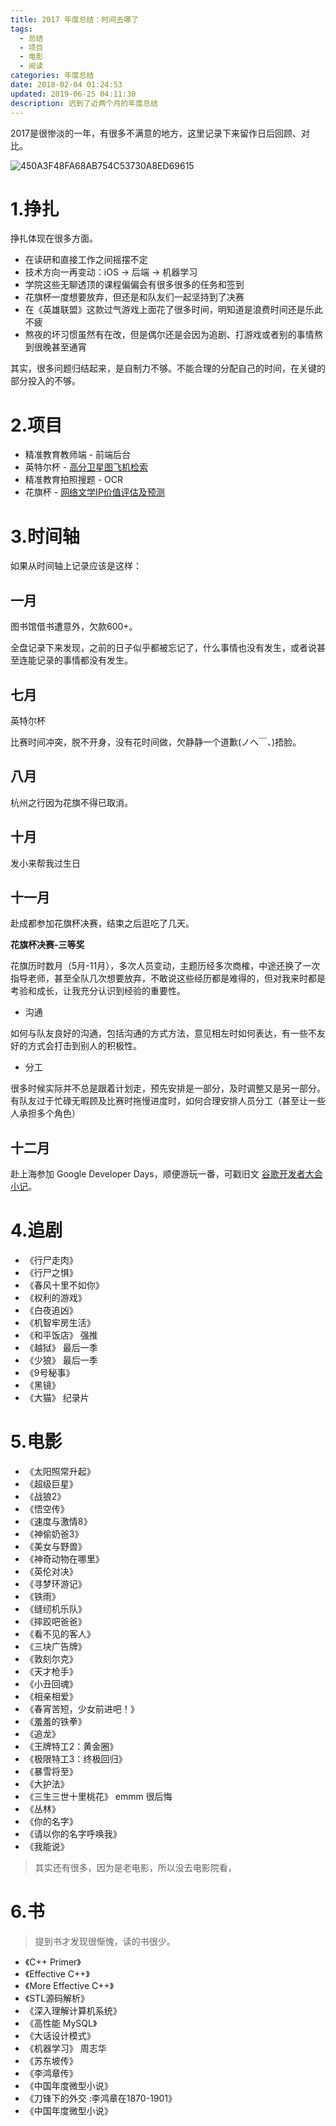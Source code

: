 ```yaml
---
title: 2017 年度总结：时间去哪了
tags:
  - 总结
  - 项目
  - 电影
  - 阅读
categories: 年度总结
date: 2018-02-04 01:24:53
updated: 2019-06-25 04:11:30
description: 迟到了近两个月的年度总结
---
```


2017是很惨淡的一年，有很多不满意的地方，这里记录下来留作日后回顾、对比。


![450A3F48FA68AB754C53730A8ED69615](https://ws1.sinaimg.cn/large/006tKfTcly1fs3v0l9wlrj30sg0sgwoa.jpg)


<!-- more -->




# 1.挣扎

挣扎体现在很多方面。


 - 在读研和直接工作之间摇摆不定
 - 技术方向一再变动：iOS -> 后端 -> 机器学习 
 - 学院这些无聊透顶的课程偏偏会有很多很多的任务和签到
 - 花旗杯一度想要放弃，但还是和队友们一起坚持到了决赛
 - 在《英雄联盟》这款过气游戏上面花了很多时间，明知道是浪费时间还是乐此不疲
 - 熬夜的坏习惯虽然有在改，但是偶尔还是会因为追剧、打游戏或者别的事情熬到很晚甚至通宵

其实，很多问题归结起来，是自制力不够。不能合理的分配自己的时间，在关键的部分投入的不够。


# 2.项目


- 精准教育教师端 - 前端后台
- 英特尔杯 - [高分卫星图飞机检索](https://www.bilibili.com/video/av14535060/) 
- 精准教育拍照搜题 - OCR
- 花旗杯 - [网络文学IP价值评估及预测](https://www.bilibili.com/video/av16988210/)

# 3.时间轴
如果从时间轴上记录应该是这样：

## 一月
图书馆借书遭意外，欠款600+。

全盘记录下来发现，之前的日子似乎都被忘记了，什么事情也没有发生，或者说甚至连能记录的事情都没有发生。

## 七月

 英特尔杯

比赛时间冲突，脱不开身，没有花时间做，欠静静一个道歉(ノへ￣、)捂脸。

## 八月

杭州之行因为花旗不得已取消。

## 十月

发小来帮我过生日

## 十一月

赴成都参加花旗杯决赛，结束之后逛吃了几天。

**花旗杯决赛-三等奖**

花旗历时数月（5月-11月），多次人员变动，主题历经多次商榷，中途还换了一次指导老师，甚至全队几次想要放弃，不敢说这些经历都是难得的，但对我来时都是考验和成长，让我充分认识到经验的重要性。

- 沟通

如何与队友良好的沟通，包括沟通的方式方法，意见相左时如何表达，有一些不友好的方式会打击到别人的积极性。

- 分工

很多时候实际并不总是跟着计划走，预先安排是一部分，及时调整又是另一部分。有队友过于忙碌无暇顾及比赛时拖慢进度时，如何合理安排人员分工（甚至让一些人承担多个角色）

## 十二月

赴上海参加 Google Developer Days，顺便游玩一番，可戳旧文 [谷歌开发者大会小记](http://hellogod.cn/2017-12-14/google-developer-days/)。



# 4.追剧



- 《行尸走肉》 
- 《行尸之惧》
- 《春风十里不如你》
- 《权利的游戏》
- 《白夜追凶》
- 《机智牢房生活》
- 《和平饭店》 强推
- 《越狱》 最后一季
- 《少狼》 最后一季
- 《9号秘事》
- 《黑镜》
- 《大猫》 纪录片



# 5.电影


- 《太阳照常升起》
- 《超级巨星》
- 《战狼2》
- 《悟空传》
- 《速度与激情8》
- 《神偷奶爸3》
- 《美女与野兽》
- 《神奇动物在哪里》
- 《英伦对决》
- 《寻梦环游记》
- 《铁雨》
- 《缝纫机乐队》
- 《摔跤吧爸爸》
- 《看不见的客人》
- 《三块广告牌》
- 《敦刻尔克》
- 《天才枪手》
- 《小丑回魂》
- 《相亲相爱》
- 《春宵苦短，少女前进吧！》
- 《羞羞的铁拳》
- 《追龙》
- 《王牌特工2：黄金圈》
- 《极限特工3：终极回归》
- 《暴雪将至》
- 《大护法》
- 《三生三世十里桃花》 emmm 很后悔
- 《丛林》 
- 《你的名字》
- 《请以你的名字呼唤我》
- 《我能说》

> 其实还有很多，因为是老电影，所以没去电影院看，

# 6.书
> 提到书才发现很惭愧，读的书很少。

- 《C++ Primer》
- 《Effective C++》
- 《More Effective C++》
- 《STL源码解析》
- 《深入理解计算机系统》 
- 《高性能 MySQL》
- 《大话设计模式》
- 《机器学习》 周志华
- 《苏东坡传》
- 《李鸿章传》
- 《中国年度微型小说》
- 《刀锋下的外交 :李鸿章在1870-1901》
- 《中国年度微型小说》


